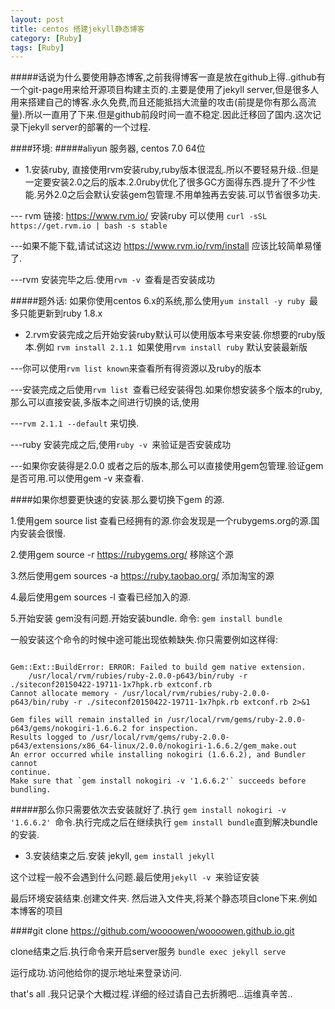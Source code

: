 ```yaml
---
layout: post
title: centos 搭建jekyll静态博客
category: [Ruby]
tags: [Ruby]
---
```


#####话说为什么要使用静态博客,之前我得博客一直是放在github上得..github有一个git-page用来给开源项目构建主页的.主要是使用了jekyll server,但是很多人用来搭建自己的博客.永久免费,而且还能抵挡大流量的攻击(前提是你有那么高流量).所以一直用了下来.但是github前段时间一直不稳定.因此迁移回了国内.这次记录下jekyll server的部署的一个过程.

####环境:
#####aliyun 服务器, centos 7.0 64位

* 1.安装ruby, 直接使用rvm安装ruby,ruby版本很混乱.所以不要轻易升级..但是一定要安装2.0之后的版本.2.0ruby优化了很多GC方面得东西.提升了不少性能.另外2.0之后会默认安装gem包管理.不用单独再去安装.可以节省很多功夫.

--- rvm 链接: <https://www.rvm.io/>
安装ruby 可以使用 `curl -sSL https://get.rvm.io | bash -s stable`

---如果不能下载,请试试这边 <https://www.rvm.io/rvm/install> 应该比较简单易懂了.

---rvm 安装完毕之后.使用`rvm -v `查看是否安装成功

#####题外话: 如果你使用centos 6.x的系统,那么使用`yum install -y ruby `最多只能更新到ruby 1.8.x

* 2.rvm安装完成之后开始安装ruby默认可以使用版本号来安装.你想要的ruby版本.例如 `rvm install 2.1.1 `如果使用`rvm install ruby` 默认安装最新版

---你可以使用`rvm list known`来查看所有得资源以及ruby的版本

---安装完成之后使用`rvm list `查看已经安装得包.如果你想安装多个版本的ruby,那么可以直接安装,多版本之间进行切换的话,使用

---`rvm 2.1.1 --default` 来切换.

---ruby 安装完成之后,使用`ruby -v `来验证是否安装成功

---如果你安装得是2.0.0 或者之后的版本,那么可以直接使用gem包管理.验证gem是否可用.可以使用gem -v 来查看.

####如果你想要更快速的安装.那么要切换下gem 的源.

1.使用gem source list 查看已经拥有的源.你会发现是一个rubygems.org的源.国内安装会很慢.

2.使用gem source -r https://rubygems.org/  移除这个源

3.然后使用gem sources -a https://ruby.taobao.org/ 添加淘宝的源

4.最后使用gem sources -l 查看已经加入的源.

5.开始安装 gem没有问题.开始安装bundle. 命令: `gem install bundle`

一般安装这个命令的时候中途可能出现依赖缺失.你只需要例如这样得:

```

Gem::Ext::BuildError: ERROR: Failed to build gem native extension.
    /usr/local/rvm/rubies/ruby-2.0.0-p643/bin/ruby -r ./siteconf20150422-19711-1x7hpk.rb extconf.rb
Cannot allocate memory - /usr/local/rvm/rubies/ruby-2.0.0-p643/bin/ruby -r ./siteconf20150422-19711-1x7hpk.rb extconf.rb 2>&1

Gem files will remain installed in /usr/local/rvm/gems/ruby-2.0.0-p643/gems/nokogiri-1.6.6.2 for inspection.
Results logged to /usr/local/rvm/gems/ruby-2.0.0-p643/extensions/x86_64-linux/2.0.0/nokogiri-1.6.6.2/gem_make.out
An error occurred while installing nokogiri (1.6.6.2), and Bundler cannot
continue.
Make sure that `gem install nokogiri -v '1.6.6.2'` succeeds before bundling.

```
#####那么你只需要依次去安装就好了.执行 `gem install nokogiri -v '1.6.6.2' `命令.执行完成之后在继续执行 `gem install bundle`直到解决bundle的安装.

* 3.安装结束之后.安装 jekyll, `gem install jekyll `

这个过程一般不会遇到什么问题.最后使用`jekyll -v `来验证安装

最后环境安装结束.创建文件夹.
然后进入文件夹,将某个静态项目clone下来.例如本博客的项目

####git clone https://github.com/woooowen/woooowen.github.io.git

clone结束之后.执行命令来开启server服务 `bundle exec jekyll serve`

运行成功.访问他给你的提示地址来登录访问.

that's all .我只记录个大概过程.详细的经过请自己去折腾吧...运维真辛苦..
